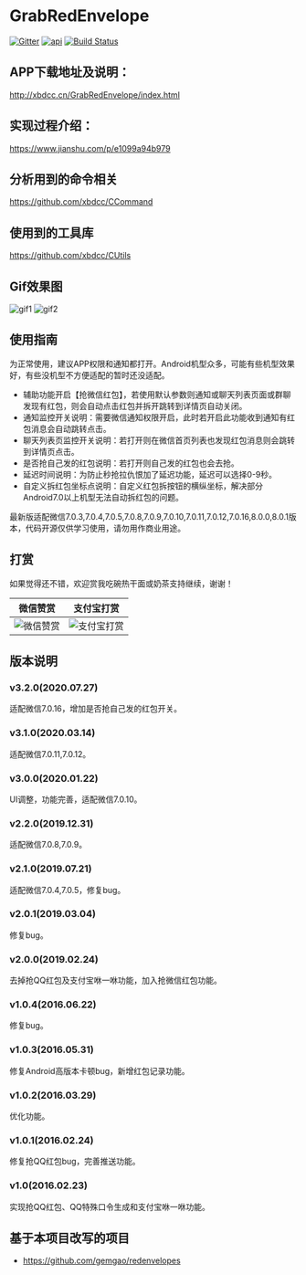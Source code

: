 # GrabRedEnvelope
[![Gitter](https://badges.gitter.im/xbdcc/GrabRedEnvelope.svg)](https://gitter.im/xbdcc/GrabRedEnvelope?utm_source=badge&utm_medium=badge&utm_campaign=pr-badge)
[![api](https://img.shields.io/badge/API-18+-brightgreen.svg)](https://android-arsenal.com/api?level=19)
[![Build Status](https://travis-ci.org/xbdcc/GrabRedEnvelope.svg?branch=master)](https://travis-ci.org/xbdcc/GrabRedEnvelope)

## APP下载地址及说明：
http://xbdcc.cn/GrabRedEnvelope/index.html

## 实现过程介绍：
https://www.jianshu.com/p/e1099a94b979

## 分析用到的命令相关
https://github.com/xbdcc/CCommand

## 使用到的工具库
https://github.com/xbdcc/CUtils


## Gif效果图
![gif1](http://xbdcc.cn/image/GrabRedEnvelope/records/record1.gif)
![gif2](http://xbdcc.cn/image/GrabRedEnvelope/records/record2.gif)

## 使用指南
为正常使用，建议APP权限和通知都打开。Android机型众多，可能有些机型效果好，有些没机型不方便适配的暂时还没适配。
- 辅助功能开启【抢微信红包】，若使用默认参数则通知或聊天列表页面或群聊发现有红包，则会自动点击红包并拆开跳转到详情页自动关闭。
- 通知监控开关说明：需要微信通知权限开启，此时若开启此功能收到通知有红包消息会自动跳转点击。
- 聊天列表页监控开关说明：若打开则在微信首页列表也发现红包消息则会跳转到详情页点击。
- 是否抢自己发的红包说明：若打开则自己发的红包也会去抢。
- 延迟时间说明：为防止秒抢拉仇恨加了延迟功能，延迟可以选择0-9秒。
- 自定义拆红包坐标点说明：自定义红包拆按钮的横纵坐标，解决部分Android7.0以上机型无法自动拆红包的问题。

最新版适配微信7.0.3,7.0.4,7.0.5,7.0.8,7.0.9,7.0.10,7.0.11,7.0.12,7.0.16,8.0.0,8.0.1版本，代码开源仅供学习使用，请勿用作商业用途。



## 打赏
<!--
<table>
    <tr>
        <td>
            <img src="http://xbdcc.cn/image/GrabRedEnvelope/wechat_reward.jpg" height="300"/>
        </td>
        <td>
            <img src="http://xbdcc.cn/image/GrabRedEnvelope/alipay.jpg" height="300"/>
        </td>
    </tr>
</table>
-->

如果觉得还不错，欢迎赏我吃碗热干面或奶茶支持继续，谢谢！

|微信赞赏|支付宝打赏|
|:-:|:-:|
|![微信赞赏](http://xbdcc.cn/image/GrabRedEnvelope/wechat_reward.jpg)|![支付宝打赏](http://xbdcc.cn/image/GrabRedEnvelope/alipay.jpg)|


## 版本说明
### v3.2.0(2020.07.27)
适配微信7.0.16，增加是否抢自己发的红包开关。
### v3.1.0(2020.03.14)
适配微信7.0.11,7.0.12。
### v3.0.0(2020.01.22)
UI调整，功能完善，适配微信7.0.10。
### v2.2.0(2019.12.31)
适配微信7.0.8,7.0.9。
### v2.1.0(2019.07.21)
适配微信7.0.4,7.0.5，修复bug。
### v2.0.1(2019.03.04)
修复bug。
### v2.0.0(2019.02.24)
去掉抢QQ红包及支付宝咻一咻功能，加入抢微信红包功能。
### v1.0.4(2016.06.22)
修复bug。
### v1.0.3(2016.05.31)
修复Android高版本卡顿bug，新增红包记录功能。
### v1.0.2(2016.03.29)
优化功能。
### v1.0.1(2016.02.24)
修复抢QQ红包bug，完善推送功能。
### v1.0(2016.02.23)
实现抢QQ红包、QQ特殊口令生成和支付宝咻一咻功能。

## 基于本项目改写的项目
- https://github.com/gemgao/redenvelopes